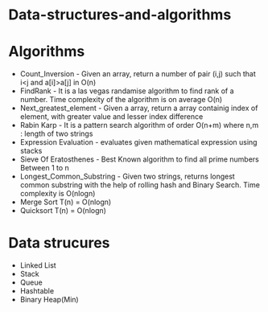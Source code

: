 # Data-structures-and-algorithms


# Algorithms
* Count_Inversion - Given an array, return a number of pair (i,j) such that i<j and a[i]>a[j] in O(n)
* FindRank - It is a las vegas randamise algorithm to find rank of a number. Time complexity of the algorithm is on
              average O(n) 
* Next_greatest_element - Given a array, return a array containig index of element, with greater value and lesser index difference
* Rabin Karp - It is a pattern search algorithm of order O(n+m) where n,m : length of two strings
* Expression Evaluation - evaluates given mathematical expression using stacks
* Sieve Of Eratosthenes - Best Known algorithm to find all prime numbers Between 1 to n 
* Longest_Common_Substring - Given two strings, returns longest common substring with the help of rolling hash and Binary Search. Time complexity is O(nlogn)
* Merge Sort T(n) = O(nlogn)
* Quicksort  T(n) = O(nlogn)



# Data strucures
* Linked List
* Stack
* Queue
* Hashtable
* Binary Heap(Min)
